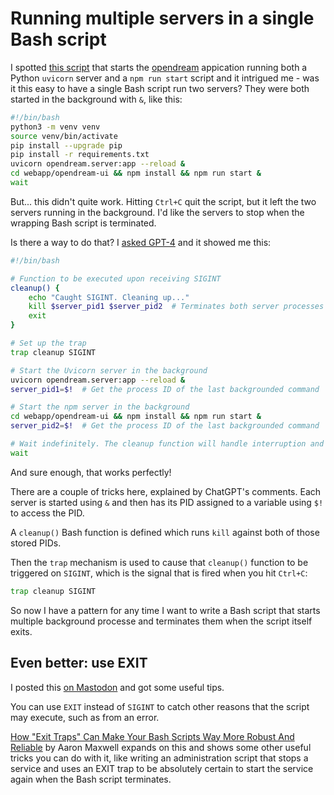 # Running multiple servers in a single Bash script

I spotted [this script](https://github.com/varunshenoy/opendream/blob/main/run_opendream.sh) that starts the [opendream](https://github.com/varunshenoy/opendream) appication running both a Python `uvicorn` server and a `npm run start` script and it intrigued me - was it this easy to have a single Bash script run two servers? They were both started in the background with `&`, like this:

```bash
#!/bin/bash
python3 -m venv venv
source venv/bin/activate
pip install --upgrade pip
pip install -r requirements.txt 
uvicorn opendream.server:app --reload &
cd webapp/opendream-ui && npm install && npm run start &
wait
```
But... this didn't quite work. Hitting `Ctrl+C` quit the script, but it left the two servers running in the background. I'd like the servers to stop when the wrapping Bash script is terminated.

Is there a way to do that? I [asked GPT-4](https://chat.openai.com/share/9ccd0059-f41d-4bd9-b386-46b81bb42917) and it showed me this:

```bash
#!/bin/bash

# Function to be executed upon receiving SIGINT
cleanup() {
    echo "Caught SIGINT. Cleaning up..."
    kill $server_pid1 $server_pid2  # Terminates both server processes
    exit
}

# Set up the trap
trap cleanup SIGINT

# Start the Uvicorn server in the background
uvicorn opendream.server:app --reload &
server_pid1=$!  # Get the process ID of the last backgrounded command

# Start the npm server in the background
cd webapp/opendream-ui && npm install && npm run start &
server_pid2=$!  # Get the process ID of the last backgrounded command

# Wait indefinitely. The cleanup function will handle interruption and cleanup.
wait
```
And sure enough, that works perfectly!

There are a couple of tricks here, explained by ChatGPT's comments. Each server is started using `&` and then has its PID assigned to a variable using `$!` to access the PID.

A `cleanup()` Bash function is defined which runs `kill` against both of those stored PIDs.

Then the `trap` mechanism is used to cause that `cleanup()` function to be triggered on `SIGINT`, which is the signal that is fired when you hit `Ctrl+C`:
```bash
trap cleanup SIGINT
```
So now I have a pattern for any time I want to write a Bash script that starts multiple background processe and terminates them when the script itself exits.

## Even better: use EXIT

I posted this [on Mastodon](https://fedi.simonwillison.net/@simon/110902899674170019) and got some useful tips.

You can use `EXIT` instead of `SIGINT` to catch other reasons that the script may execute, such as from an error.

[How "Exit Traps" Can Make Your Bash Scripts Way More Robust And Reliable](http://redsymbol.net/articles/bash-exit-traps/) by Aaron Maxwell expands on this and shows some other useful tricks you can do with it, like writing an administration script that stops a service and uses an EXIT trap to be absolutely certain to start the service again when the Bash script terminates.
